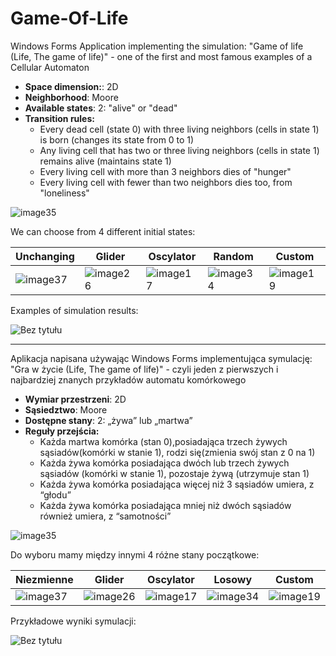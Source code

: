# Game-Of-Life
Windows Forms Application  implementing the simulation: "Game of life (Life, The game of life)" - one of the first and most famous examples of a Cellular Automaton
* <b>Space dimension:</b>: 2D
* <b>Neighborhood</b>: Moore
* <b>Available states</b>: 2: "alive" or "dead"
* <b>Transition rules:</b>
  * Every dead cell (state 0) with three living neighbors (cells in state 1) is born (changes its state from 0 to 1)
  * Any living cell that has two or three living neighbors (cells in state 1) remains alive (maintains state 1)
  * Every living cell with more than 3 neighbors dies of "hunger"
  * Every living cell with fewer than two neighbors dies too, from "loneliness"

![image35](https://user-images.githubusercontent.com/60195641/143957894-0103541d-99fc-4dab-9b06-dce8129c351c.png)

We can choose from 4 different initial states:

Unchanging  |     Glider    |   Oscylator   |    Random     |     Custom    |
------------- | ------------- | ------------- | ------------- | ------------- |
 ![image37](https://user-images.githubusercontent.com/60195641/143959130-990fd174-d76c-4b32-9a5f-4f6144c3e153.png) | ![image26](https://user-images.githubusercontent.com/60195641/143959023-973eefa6-1b09-46a9-a7c4-8eff1e741569.png) | ![image17](https://user-images.githubusercontent.com/60195641/143959040-4c299905-3496-4606-9545-06f21cf3fa5c.png) | ![image34](https://user-images.githubusercontent.com/60195641/143959054-fdce5dad-7d0e-4f90-8cef-f18851dd516e.png) | ![image19](https://user-images.githubusercontent.com/60195641/143959072-ca3e06b9-e6a8-4363-88ee-e7b117257c48.png)  |

Examples of simulation results:

![Bez tytułu](https://user-images.githubusercontent.com/60195641/143959910-7a6ac706-aa9d-434b-bb4e-ffd5230565f3.png)

------------------------------------------------------------------------------------------------------------------

Aplikacja napisana używając Windows Forms implementująca symulację: "Gra w życie (Life, The game of life)" - czyli jeden z pierwszych i najbardziej znanych przykładów automatu komórkowego
* <b>Wymiar przestrzeni</b>: 2D
* <b>Sąsiedztwo</b>: Moore
* <b>Dostępne stany</b>: 2: „żywa” lub „martwa”
* <b>Reguły przejścia:</b>
  * Każda martwa komórka (stan 0),posiadająca trzech żywych sąsiadów(komórki w stanie 1), rodzi się(zmienia swój stan z 0 na 1)
  * Każda żywa komórka posiadająca dwóch lub trzech żywych sąsiadów (komórki w stanie 1), pozostaje żywą (utrzymuje stan 1)
  * Każda żywa komórka posiadająca więcej niż 3 sąsiadów umiera, z “głodu”
  * Każda żywa komórka posiadająca mniej niż dwóch sąsiadów również umiera, z “samotności”


![image35](https://user-images.githubusercontent.com/60195641/143957894-0103541d-99fc-4dab-9b06-dce8129c351c.png)

Do wyboru mamy między innymi 4 różne stany początkowe:

  Niezmienne  |     Glider    |   Oscylator   |    Losowy     |     Custom    |
------------- | ------------- | ------------- | ------------- | ------------- |
 ![image37](https://user-images.githubusercontent.com/60195641/143959130-990fd174-d76c-4b32-9a5f-4f6144c3e153.png) | ![image26](https://user-images.githubusercontent.com/60195641/143959023-973eefa6-1b09-46a9-a7c4-8eff1e741569.png) | ![image17](https://user-images.githubusercontent.com/60195641/143959040-4c299905-3496-4606-9545-06f21cf3fa5c.png) | ![image34](https://user-images.githubusercontent.com/60195641/143959054-fdce5dad-7d0e-4f90-8cef-f18851dd516e.png) | ![image19](https://user-images.githubusercontent.com/60195641/143959072-ca3e06b9-e6a8-4363-88ee-e7b117257c48.png)  |

Przykładowe wyniki symulacji:


![Bez tytułu](https://user-images.githubusercontent.com/60195641/143959910-7a6ac706-aa9d-434b-bb4e-ffd5230565f3.png)




